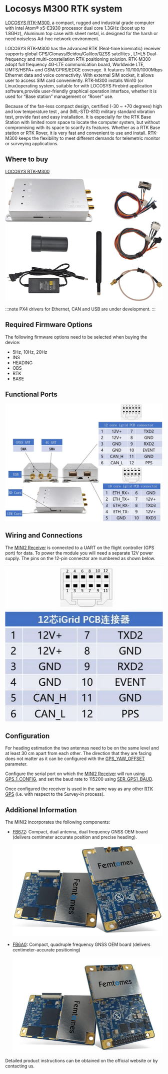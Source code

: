 # Locosys M300 RTK system 

[LOCOSYS RTK-M300](https://www.locosystech.com/en/product/RTK-System/rtk-M300.html), a compact, rugged and industrial grade computer with Intel Atom® x5-E3930 processor dual core 1.3GHz (boost up to 1.8GHz), Aluminum top case with sheet metal, is designed for the harsh or need noiseless Ad-hoc network environment.

LOCOSYS RTK-M300 has the advanced RTK (Real-time kinematic) receiver supports global GPS/Glonass/Beidou/Galileo/QZSS satellites , L1+L5 Dual-frequency and multi-constellation RTK positioning solution. RTK-M300 adopt full frequency 4G-LTE communication board, Worldwide LTE, UMTS/HSPA+ and GSM/GPRS/EDGE coverage. It features 10/100/1000Mbps Ethernet data and voice connectivity. With external SIM socket, it allows user to access SIM card conveniently. RTK-M300 installs Win10 (or Linux)operating system, suitable for with LOCOSYS Firebird application software,provide user-friendly graphical operation interface, whether it is used for “Base station” management or “Rover” use.

Because of the fan-less compact design, certified (-30 ~ +70 degrees) high and low temperature test , and (MIL-STD-810) military standard vibration test, provide fast and easy installation. It is especially for the RTK Base Station with limited room space to locate the computer system, but without compromising with its space to scarify its features. Whether as a RTK Base station or RTK Rover, it is very fast and convenient to use and install. RTK-M300 keeps the flexibility to meet different demands for telemetric monitor or surveying applications.

## Where to buy
[LOCOSYS RTK-M300](https://www.locosystech.com/en/product/RTK-System/rtk-M300.html)


![LOCOSYS RTK-M300 mini pc](../../assets/hardware/gps/rtk_fem_miniII_receiver.jpg)

:::note
PX4 drivers for Ethernet, CAN and USB are under development.
:::

## Required Firmware Options

The following firmware options need to be selected when buying the device:
- 5Hz, 10Hz, 20Hz 
- INS 
- HEADING
- OBS
- RTK
- BASE 



## Functional Ports

![MINI II 1](../../assets/hardware/gps/rtk_fem_miniII_1.jpg)

## Wiring and Connections

The [MINI2 Receiver](http://www.femtomes.com) is connected to a UART on the flight controller (GPS port) for data.
To power the module you will need a separate 12V power supply.
The pins on the 12-pin connector are numbered as shown below.

![MINI_II_2](../../assets/hardware/gps/rtk_fem_miniII_2.jpg)


## Configuration

For heading estimation the two antennas need to be on the same level and at least 30 cm apart from each other.
The direction that they are facing does not matter as it can be configured with the [GPS_YAW_OFFSET](../advanced_config/parameter_reference.md#GPS_YAW_OFFSET) parameter.

Configure the serial port on which the [MINI2 Receiver](http://www.femtomes.com) will run using [GPS_1_CONFIG](../advanced_config/parameter_reference.md#GPS_1_CONFIG), and set the baud rate to 115200 using [SER_GPS1_BAUD](../advanced_config/parameter_reference.md#SER_GPS1_BAUD).

Once configured the receiver is used in the same way as any other [RTK GPS](../gps_compass/rtk_gps.md) (i.e. with respect to the Survey-in process).


## Additional Information

The MINI2 incorporates the following components:

- [FB672](http://www.femtomes.com/en/FB672.php): Compact, dual antenna, dual frequency GNSS OEM board (delivers centimeter accurate position and precise heading).

  ![FB672](../../assets/hardware/gps/rtk_fem_fb_1.jpg)

- [FB6A0](http://www.femtomes.com/en/FB6A0.php): Compact, quadruple frequency GNSS OEM board (delivers centimeter-accurate positioning)

  ![FB6A0](../../assets/hardware/gps/rtk_fem_fb_2.jpg)

Detailed product instructions can be obtained on the official website or by contacting us.
